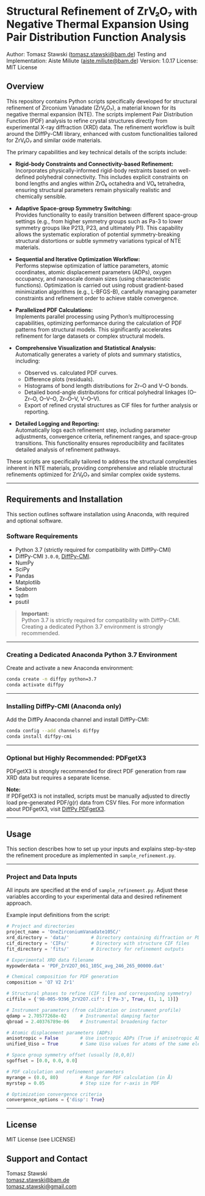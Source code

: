 
# Structural Refinement of ZrV₂O₇ with Negative Thermal Expansion Using Pair Distribution Function Analysis

Author: Tomasz Stawski (tomasz.stawski@bam.de)
Testing and Implementation: Aiste Miliute (aiste.miliute@bam.de)
Version: 1.0.17
License: MIT License

## Overview

This repository contains Python scripts specifically developed for structural refinement of Zirconium Vanadate (ZrV₂O₇), a material known for its negative thermal expansion (NTE). The scripts implement Pair Distribution Function (PDF) analysis to refine crystal structures directly from experimental X-ray diffraction (XRD) data. The refinement workflow is built around the DiffPy-CMI library, enhanced with custom functionalities tailored for ZrV₂O₇ and similar oxide materials.

The primary capabilities and key technical details of the scripts include:

- **Rigid-body Constraints and Connectivity-based Refinement:**  
  Incorporates physically-informed rigid-body restraints based on well-defined polyhedral connectivity. This includes explicit constraints on bond lengths and angles within ZrO₆ octahedra and VO₄ tetrahedra, ensuring structural parameters remain physically realistic and chemically sensible.

- **Adaptive Space-group Symmetry Switching:**  
  Provides functionality to easily transition between different space-group settings (e.g., from higher symmetry groups such as Pa-3 to lower symmetry groups like P213, P23, and ultimately P1). This capability allows the systematic exploration of potential symmetry-breaking structural distortions or subtle symmetry variations typical of NTE materials.

- **Sequential and Iterative Optimization Workflow:**  
  Performs stepwise optimization of lattice parameters, atomic coordinates, atomic displacement parameters (ADPs), oxygen occupancy, and nanoscale domain sizes (using characteristic functions). Optimization is carried out using robust gradient-based minimization algorithms (e.g., L-BFGS-B), carefully managing parameter constraints and refinement order to achieve stable convergence.

- **Parallelized PDF Calculations:**  
  Implements parallel processing using Python’s multiprocessing capabilities, optimizing performance during the calculation of PDF patterns from structural models. This significantly accelerates refinement for large datasets or complex structural models.

- **Comprehensive Visualization and Statistical Analysis:**  
  Automatically generates a variety of plots and summary statistics, including:
  - Observed vs. calculated PDF curves.
  - Difference plots (residuals).
  - Histograms of bond length distributions for Zr–O and V–O bonds.
  - Detailed bond-angle distributions for critical polyhedral linkages (O–Zr–O, O–V–O, Zr–O–V, V–O–V).
  - Export of refined crystal structures as CIF files for further analysis or reporting.

- **Detailed Logging and Reporting:**  
  Automatically logs each refinement step, including parameter adjustments, convergence criteria, refinement ranges, and space-group transitions. This functionality ensures reproducibility and facilitates detailed analysis of refinement pathways.

These scripts are specifically tailored to address the structural complexities inherent in NTE materials, providing comprehensive and reliable structural refinements optimized for ZrV₂O₇ and similar complex oxide systems.

---

## Requirements and Installation

This section outlines software installation using Anaconda, with required and optional software.

### Software Requirements

- Python 3.7 (strictly required for compatibility with DiffPy-CMI)
- DiffPy-CMI `3.0.0`, [DiffPy-CMI](https://www.diffpy.org/products/diffpycmi/index.html).
- NumPy
- SciPy
- Pandas
- Matplotlib
- Seaborn
- tqdm
- psutil


> **Important:**  
> Python 3.7 is strictly required for compatibility with DiffPy-CMI. Creating a dedicated Python 3.7 environment is strongly recommended.

---

### Creating a Dedicated Anaconda Python 3.7 Environment

Create and activate a new Anaconda environment:

```bash
conda create -n diffpy python=3.7
conda activate diffpy
```

---

### Installing DiffPy-CMI (Anaconda only)

Add the DiffPy Anaconda channel and install DiffPy-CMI:

```bash
conda config --add channels diffpy
conda install diffpy-cmi
```

---

### Optional but Highly Recommended: PDFgetX3

PDFgetX3 is strongly recommended for direct PDF generation from raw XRD data but requires a separate license.

**Note:**  
If PDFgetX3 is not installed, scripts must be manually adjusted to directly load pre-generated PDF/g(r) data from CSV files. 
For more information about PDFgetX3, visit [DiffPy PDFgetX3](https://www.diffpy.org/products/pdfgetx.html).

---
## Usage

This section describes how to set up your inputs and explains step-by-step the refinement procedure as implemented in `sample_refinement.py`.

---

### Project and Data Inputs

All inputs are specified at the end of `sample_refinement.py`. Adjust these variables according to your experimental data and desired refinement approach.

Example input definitions from the script:

```python
# Project and directories
project_name = 'OneZirconiumVanadate105C/'
xrd_directory = 'data/'        # Directory containing diffraction or PDF data
cif_directory = 'CIFs/'        # Directory with structure CIF files
fit_directory = 'fits/'        # Directory for refinement outputs

# Experimental XRD data filename
mypowderdata = 'PDF_ZrV2O7_061_105C_avg_246_265_00000.dat'

# Chemical composition for PDF generation
composition = 'O7 V2 Zr1'

# Structural phases to refine (CIF files and corresponding symmetry)
ciffile = {'98-005-9396_ZrV2O7.cif': ['Pa-3', True, (1, 1, 1)]}

# Instrument parameters (from calibration or instrument profile)
qdamp = 2.70577268e-02     # Instrumental damping factor
qbroad = 2.40376789e-06    # Instrumental broadening factor

# Atomic displacement parameters (ADPs)
anisotropic = False        # Use isotropic ADPs (True if anisotropic ADPs desired)
unified_Uiso = True        # Same Uiso values for atoms of the same element

# Space group symmetry offset (usually [0,0,0])
sgoffset = [0.0, 0.0, 0.0]

# PDF calculation and refinement parameters
myrange = (0.0, 80)        # Range for PDF calculation (in Å)
myrstep = 0.05             # Step size for r-axis in PDF

# Optimization convergence criteria
convergence_options = {'disp': True}
```


---

## License

MIT License (see LICENSE)


## Support and Contact

Tomasz Stawski  
tomasz.stawski@bam.de  
tomasz.stawski@gmail.com








